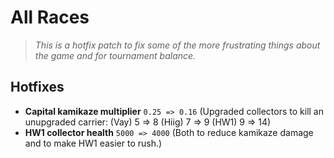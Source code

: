 # All Races
> *This is a hotfix patch to fix some of the more frustrating things about the game and for tournament balance.*

## Hotfixes
* **Capital kamikaze multiplier** `0.25 => 0.16` (Upgraded collectors to kill an unupgraded carrier: (Vay) 5 => 8 (Hiig) 7 => 9 (HW1) 9 => 14)
* **HW1 collector health** `5000 => 4000` (Both to reduce kamikaze damage and to make HW1 easier to rush.)